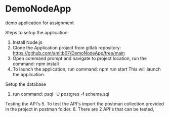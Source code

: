 # DemoNodeApp
demo application for assignment

Steps to setup the application:
1. Install Node.js
2. Clone the Application project from gitlab repository: https://github.com/amitb07/DemoNodeApp/tree/main
3. Open command prompt and navigate to project location, run the command: npm install
4. To launch the application, run command:  npm run start
    This will launch the application. 


Setup the database
1. run command: psql -U postgres -f schema.sql

Testing the API's
5. To test the API's import the postman collection provided in the project in postman folder.
6. There are 2 API's that can be tested,
